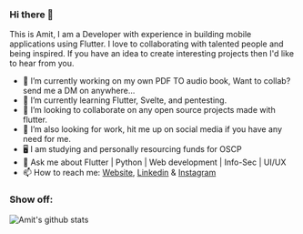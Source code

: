 ### Hi there 👋

This is Amit, I am a Developer with experience in building mobile applications using Flutter. I love to collaborating with talented people and being inspired. If you have an idea to create interesting projects then I'd like to hear from you.

- 🔭 I’m currently working on my own PDF TO audio book, Want to collab? send me a DM on anywhere...
- 🌱 I’m currently learning Flutter, Svelte, and pentesting.
- 👯 I’m looking to collaborate on any open source projects made with flutter.
- 👯 I’m also looking for work, hit me up on social media if you have any need for me.
- 🖥 I am studying and personally resourcing funds for OSCP 
- 💬 Ask me about Flutter | Python | Web development | Info-Sec | UI/UX
- 📫 How to reach me: [Website](https://amyth.dev), [Linkedin](https://www.linkedin.com/in/amit-chaudhari-6b2080170/) & [Instagram](https://www.instagram.com/_a_myth__/)

### Show off:

![Amit's github stats](https://github-readme-stats.vercel.app/api?username=amitchaudhari9121&show_icons=true)

